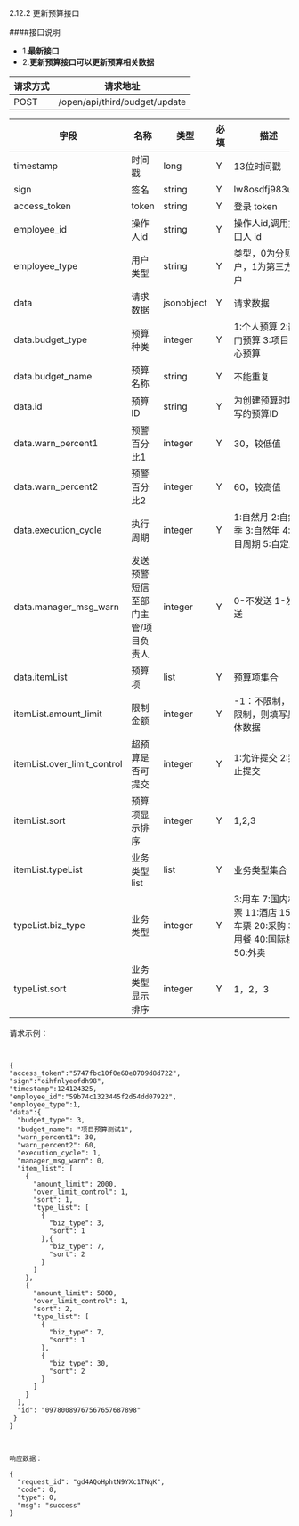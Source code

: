 2.12.2 更新预算接口

####接口说明
- 1.**最新接口**
- 2.**更新预算接口可以更新预算相关数据**


请求方式|请求地址
----|---
POST|/open/api/third/budget/update

字段|名称|类型|必填|描述
-----|-----|----|----|----
timestamp|时间戳 |long |Y|13位时间戳
sign|签名 |string |Y|lw8osdfj983uh4
access_token|token | string |Y|登录 token
employee_id| 操作人id|string |Y|操作人id,调用接口人 id
employee_type| 用户类型|string|Y|类型，0为分贝用户，1为第三方用户
data |请求数据| jsonobject |Y|请求数据
data.budget_type|预算种类|integer |Y|1:个人预算 2:部门预算 3:项目中心预算
data.budget_name |预算名称| string | Y |不能重复
data.id |预算ID| string | Y |为创建预算时填写的预算ID
data.warn_percent1 |预警百分比1| integer | Y |30，较低值
data.warn_percent2|预警百分比2| integer| Y |60，较高值
data.execution_cycle|执行周期|integer |Y|1:自然月 2:自然季 3:自然年 4:项目周期 5:自定义
data.manager_msg_warn |发送预警短信至部门主管/项目负责人| integer | Y |0-不发送 1-发送
data.itemList |预算项| list | Y |预算项集合
itemList.amount_limit|限制金额| integer| Y | -1：不限制，若限制，则填写具体数据
itemList.over_limit_control|超预算是否可提交|integer |Y|1:允许提交 2:禁止提交
itemList.sort |预算项显示排序| integer | Y |1,2,3
itemList.typeList |业务类型list| list | Y |业务类型集合
typeList.biz_type|业务类型 | integer| Y |3:用车 7:国内机票 11:酒店 15:火车票 20:采购 30:用餐 40:国际机票 50:外卖
typeList.sort|业务类型显示排序 | integer| Y |1，2，3





请求示例：

```


{
"access_token":"5747fbc10f0e60e0709d8d722",
"sign":"oihfnlyeofdh98",
"timestamp":124124325,
"employee_id":"59b74c1323445f2d54dd07922",
"employee_type":1,
"data":{
  "budget_type": 3,
  "budget_name": "项目预算测试1",
  "warn_percent1": 30,
  "warn_percent2": 60,
  "execution_cycle": 1,
  "manager_msg_warn": 0,
  "item_list": [
    {
      "amount_limit": 2000,
      "over_limit_control": 1,
      "sort": 1,
      "type_list": [
        {
          "biz_type": 3,
          "sort": 1
        },{
          "biz_type": 7,
          "sort": 2
        }
      ]
    },
    {
      "amount_limit": 5000,
      "over_limit_control": 1,
      "sort": 2,
      "type_list": [
        {
          "biz_type": 7,
          "sort": 1
        },
        {
          "biz_type": 30,
          "sort": 2
        }
      ]
    }
  ],
  "id": "09780089767567657687898"
 }
}



响应数据：

{
  "request_id": "gd4AQoHphtN9YXc1TNqK",
  "code": 0,
  "type": 0,
  "msg": "success"
}



```















